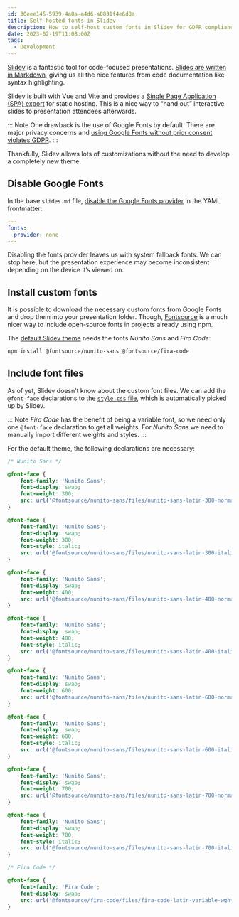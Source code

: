 ```yaml
---
id: 30eee145-5939-4a8a-a4d6-a0831f4e6d8a
title: Self-hosted fonts in Slidev
description: How to self-host custom fonts in Slidev for GDPR compliance.
date: 2023-02-19T11:08:00Z
tags:
  - Development
---
```


[Slidev](https://sli.dev/) is a fantastic tool for code-focused presentations. [Slides are written in Markdown](https://sli.dev/guide/syntax.html), giving us all the nice features from code documentation like syntax highlighting.

Slidev is built with Vue and Vite and provides a [Single Page Application (SPA) export](https://sli.dev/guide/hosting.html) for static hosting. This is a nice way to “hand out” interactive slides to presentation attendees afterwards.

::: Note
One drawback is the use of Google Fonts by default. There are major privacy concerns and [using Google Fonts without prior consent violates GDPR](https://en.wikipedia.org/wiki/Google_Fonts#Privacy_issues).
:::

Thankfully, Slidev allows lots of customizations without the need to develop a completely new theme.

## Disable Google Fonts

In the base `slides.md` file, [disable the Google Fonts provider](https://sli.dev/custom/fonts.html#providers) in the YAML frontmatter:

```yaml
---
fonts:
  provider: none
---
```

Disabling the fonts provider leaves us with system fallback fonts. We can stop here, but the presentation experience may become inconsistent depending on the device it’s viewed on.

## Install custom fonts

It is possible to download the necessary custom fonts from Google Fonts and drop them into your presentation folder. Though, [Fontsource](https://fontsource.org/) is a much nicer way to include open-source fonts in projects already using npm.

The [default Slidev theme](https://github.com/slidevjs/themes/tree/main/packages/theme-default) needs the fonts _Nunito Sans_ and _Fira Code_:

```sh
npm install @fontsource/nunito-sans @fontsource/fira-code
```

## Include font files

As of yet, Slidev doesn’t know about the custom font files. We can add the `@font-face` declarations to the [`style.css` file](https://sli.dev/custom/directory-structure.html#style), which is automatically picked up by Slidev.

::: Note
_Fira Code_ has the benefit of being a variable font, so we need only one `@font-face` declaration to get all weights. For _Nunito Sans_ we need to manually import different weights and styles.
:::

For the default theme, the following declarations are necessary:

```css
/* Nunito Sans */

@font-face {
	font-family: 'Nunito Sans';
	font-display: swap;
	font-weight: 300;
	src: url('@fontsource/nunito-sans/files/nunito-sans-latin-300-normal.woff2') format('woff2');
}

@font-face {
	font-family: 'Nunito Sans';
	font-display: swap;
	font-weight: 300;
	font-style: italic;
	src: url('@fontsource/nunito-sans/files/nunito-sans-latin-300-italic.woff2') format('woff2');
}

@font-face {
	font-family: 'Nunito Sans';
	font-display: swap;
	font-weight: 400;
	src: url('@fontsource/nunito-sans/files/nunito-sans-latin-400-normal.woff2') format('woff2');
}

@font-face {
	font-family: 'Nunito Sans';
	font-display: swap;
	font-weight: 400;
	font-style: italic;
	src: url('@fontsource/nunito-sans/files/nunito-sans-latin-400-italic.woff2') format('woff2');
}

@font-face {
	font-family: 'Nunito Sans';
	font-display: swap;
	font-weight: 600;
	src: url('@fontsource/nunito-sans/files/nunito-sans-latin-600-normal.woff2') format('woff2');
}

@font-face {
	font-family: 'Nunito Sans';
	font-display: swap;
	font-weight: 600;
	font-style: italic;
	src: url('@fontsource/nunito-sans/files/nunito-sans-latin-600-italic.woff2') format('woff2');
}

@font-face {
	font-family: 'Nunito Sans';
	font-display: swap;
	font-weight: 700;
	src: url('@fontsource/nunito-sans/files/nunito-sans-latin-700-normal.woff2') format('woff2');
}

@font-face {
	font-family: 'Nunito Sans';
	font-display: swap;
	font-weight: 700;
	font-style: italic;
	src: url('@fontsource/nunito-sans/files/nunito-sans-latin-700-italic.woff2') format('woff2');
}

/* Fira Code */

@font-face {
	font-family: 'Fira Code';
	font-display: swap;
	src: url('@fontsource/fira-code/files/fira-code-latin-variable-wghtOnly-normal.woff2') format('woff2');
}
```
